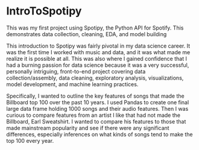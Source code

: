 # IntroToSpotipy
This was my first project using Spotipy, the Python API for Spotify. This demonstrates data collection, cleaning, EDA, and model building

This introduction to Spotipy was fairly pivotal in my data science career. It was the first time I worked with music and data, and it was what made me realize it is
possible at all. This was also where I gained confidence that I had a burning passion for data science because it was a very successful, personally intriguing, front-to-end
project covering data collection/assembly, data cleaning, exploratory analysis, visualizations, model development, and machine learning practices.

Specifically, I wanted to outline the key features of songs that made the Billboard top 100 over the past 10 years. I used Pandas to create one final large data frame holding 1000 songs and their audio features. Then I was curious to compare features from an artist I like that had not made the Billboard, Earl Sweatshirt. I wanted to compare his
features to those that made mainstream popularity and see if there were any significant differences, especially inferences on what kinds of songs tend to make the top 100 every
year.
